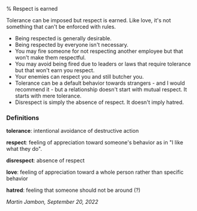 % Respect is earned


Tolerance can be imposed but respect is earned. Like love, it's not
something that can't be enforced with rules.

* Being respected is generally desirable.
* Being respected by everyone isn't necessary.
* You may fire someone for not respecting another employee but that
  won't make them respectful.
* You may avoid being fired due to leaders or laws that require
  tolerance but that won't earn you respect.
* Your enemies can respect you and still butcher you.
* Tolerance can be a default behavior towards strangers - and I would
  recommend it - but a relationship doesn't start with mutual
  respect. It starts with mere tolerance.
* Disrespect is simply the absence of respect. It doesn't imply hatred.

### Definitions

**tolerance**: intentional avoidance of destructive action

**respect**: feeling of appreciation toward someone's behavior as in
  "I like what they do".

**disrespect**: absence of respect

**love**: feeling of appreciation toward a whole person rather than
  specific behavior

**hatred**: feeling that someone should not be around (?)



_Martin Jambon, September 20, 2022_
